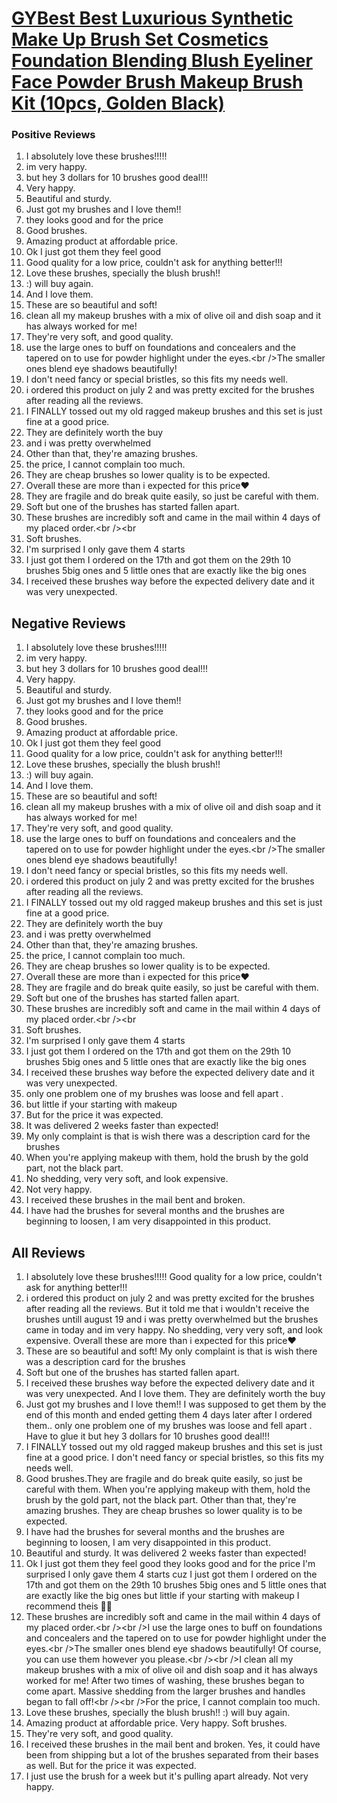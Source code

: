 # [GYBest Best Luxurious Synthetic Make Up Brush Set Cosmetics Foundation Blending Blush Eyeliner Face Powder Brush Makeup Brush Kit (10pcs, Golden Black)](https://products.checkmycream.com/products/GYBest-Best-Luxurious-Synthetic-Make-Up-Brush-Set-Cosmetics-Foundation-Blending-Blush-Eyeliner-Face-Powder-Brush-Makeup-Brush-Kit-(10pcs-Golden-Black).html)

### Positive Reviews

<ol>
      <li>I absolutely love these brushes!!!!!</li>
      <li>im very happy.</li>
      <li>but hey 3 dollars for 10 brushes good deal!!!</li>
      <li>Very happy.</li>
      <li>Beautiful and sturdy.  </li>
      <li>Just got my brushes and I love them!!</li>
      <li>they looks good and for the price</li>
      <li>Good brushes.</li>
      <li>Amazing product at affordable price.</li>
      <li>Ok I just got them they feel good</li>
      <li>Good quality for a low price, couldn&#x27;t ask for anything better!!!</li>
      <li>Love these brushes, specially the blush brush!!</li>
      <li>:) will buy again.</li>
      <li>And I love them.</li>
      <li>These are so beautiful and soft!</li>
      <li>clean all my makeup brushes with a mix of olive oil and dish soap and it has always worked for me!  </li>
      <li>They&#x27;re very soft, and good quality.</li>
      <li>use the large ones to buff on foundations and concealers and the tapered on to use for powder highlight under the eyes.&lt;br /&gt;The smaller ones blend eye shadows beautifully!</li>
      <li>I don&#x27;t need fancy or special bristles, so this fits my needs well.</li>
      <li>i ordered this product on july 2 and was pretty excited for the brushes after reading all the reviews.</li>
      <li>I FINALLY tossed out my old ragged makeup brushes and this set is just fine at a good price.</li>
      <li>They are definitely worth the buy</li>
      <li>and i was pretty overwhelmed</li>
      <li>Other than that, they&#x27;re amazing brushes.</li>
      <li>the price, I cannot complain too much.</li>
      <li>They are cheap brushes so lower quality is to be expected.</li>
      <li>Overall these are more than i expected for this price❤️</li>
      <li>They are fragile and do break quite easily, so just be careful with them.</li>
      <li>Soft but one of the brushes has started fallen apart.</li>
      <li>These brushes are incredibly soft and came in the mail within 4 days of my placed order.&lt;br /&gt;&lt;br</li>
      <li>Soft brushes.</li>
      <li>I&#x27;m surprised I only gave them 4 starts</li>
      <li>I just got them I ordered on the 17th and got them on the 29th 10 brushes 5big ones and 5 little ones that are exactly like the big ones</li>
      <li>I received these brushes way before the expected delivery date and it was very unexpected.</li>
</ol>


<h2>Negative Reviews</h2>
<ol>
<li> I absolutely love these brushes!!!!!</li>
<li> im very happy.</li>
<li> but hey 3 dollars for 10 brushes good deal!!!</li>
<li> Very happy.</li>
<li> Beautiful and sturdy.  </li>
<li> Just got my brushes and I love them!!</li>
<li> they looks good and for the price</li>
<li> Good brushes.</li>
<li> Amazing product at affordable price.</li>
<li> Ok I just got them they feel good</li>
<li> Good quality for a low price, couldn&#x27;t ask for anything better!!!</li>
<li> Love these brushes, specially the blush brush!!</li>
<li> :) will buy again.</li>
<li> And I love them.</li>
<li> These are so beautiful and soft!</li>
<li> clean all my makeup brushes with a mix of olive oil and dish soap and it has always worked for me!  </li>
<li> They&#x27;re very soft, and good quality.</li>
<li> use the large ones to buff on foundations and concealers and the tapered on to use for powder highlight under the eyes.&lt;br /&gt;The smaller ones blend eye shadows beautifully!</li>
<li> I don&#x27;t need fancy or special bristles, so this fits my needs well.</li>
<li> i ordered this product on july 2 and was pretty excited for the brushes after reading all the reviews.</li>
<li> I FINALLY tossed out my old ragged makeup brushes and this set is just fine at a good price.</li>
<li> They are definitely worth the buy</li>
<li> and i was pretty overwhelmed</li>
<li> Other than that, they&#x27;re amazing brushes.</li>
<li> the price, I cannot complain too much.</li>
<li> They are cheap brushes so lower quality is to be expected.</li>
<li> Overall these are more than i expected for this price❤️</li>
<li> They are fragile and do break quite easily, so just be careful with them.</li>
<li> Soft but one of the brushes has started fallen apart.</li>
<li> These brushes are incredibly soft and came in the mail within 4 days of my placed order.&lt;br /&gt;&lt;br</li>
<li> Soft brushes.</li>
<li> I&#x27;m surprised I only gave them 4 starts</li>
<li> I just got them I ordered on the 17th and got them on the 29th 10 brushes 5big ones and 5 little ones that are exactly like the big ones</li>
<li> I received these brushes way before the expected delivery date and it was very unexpected.</li>
<li> only one problem one of my brushes was loose and fell apart .  </li>
<li> but little if your starting with makeup</li>
<li> But for the price it was expected.</li>
<li> It was delivered 2 weeks faster than expected!</li>
<li> My only complaint is that is wish there was a description card for the brushes</li>
<li> When you&#x27;re applying makeup with them, hold the brush by the gold part, not the black part.</li>
<li> No shedding, very very soft, and look expensive.</li>
<li> Not very happy.</li>
<li> I received these brushes in the mail bent and broken.</li>
<li> I have had the brushes for several months and the brushes are beginning to loosen, I am very disappointed in this product.</li>
</ol>

<h2>All Reviews</h2>

<ol>
    <li> I absolutely love these brushes!!!!! Good quality for a low price, couldn&#x27;t ask for anything better!!!</li>
    <li> i ordered this product on july 2 and was pretty excited for the brushes after reading all the reviews. But it told me that i wouldn&#x27;t receive the brushes untill august 19 and i was pretty overwhelmed but the brushes came in today and im very happy. No shedding, very very soft, and look expensive. Overall these are more than i expected for this price❤️</li>
    <li> These are so beautiful and soft! My only complaint is that is wish there was a description card for the brushes</li>
    <li> Soft but one of the brushes has started fallen apart.</li>
    <li> I received these brushes way before the expected delivery date and it was very unexpected. And I love them. They are definitely worth the buy</li>
    <li> Just got my brushes and I love them!! I was supposed to get them by the end of this month and ended getting them 4 days later after I ordered them.. only one problem one of my brushes was loose and fell apart .  Have to glue it but hey 3 dollars for 10 brushes good deal!!!</li>
    <li> I FINALLY tossed out my old ragged makeup brushes and this set is just fine at a good price. I don&#x27;t need fancy or special bristles, so this fits my needs well.</li>
    <li> Good brushes.They are fragile and do break quite easily, so just be careful with them. When you&#x27;re applying makeup with them, hold the brush by the gold part, not the black part. Other than that, they&#x27;re amazing brushes. They are cheap brushes so lower quality is to be expected.</li>
    <li> I have had the brushes for several months and the brushes are beginning to loosen, I am very disappointed in this product.</li>
    <li> Beautiful and sturdy.  It was delivered 2 weeks faster than expected!</li>
    <li> Ok I just got them they feel good they looks good and for the price I&#x27;m surprised I only gave them 4 starts cuz I just got them I ordered on the 17th and got them on the 29th 10 brushes 5big ones and 5 little ones that are exactly like the big ones but little if your starting with makeup I recommend theis 👍🏽</li>
    <li> These brushes are incredibly soft and came in the mail within 4 days of my placed order.&lt;br /&gt;&lt;br /&gt;I use the large ones to buff on foundations and concealers and the tapered on to use for powder highlight under the eyes.&lt;br /&gt;The smaller ones blend eye shadows beautifully! Of course, you can use them however you please.&lt;br /&gt;&lt;br /&gt;I clean all my makeup brushes with a mix of olive oil and dish soap and it has always worked for me!  After two times of washing, these brushes began to come apart. Massive shedding from the larger brushes and handles began to fall off!&lt;br /&gt;&lt;br /&gt;For the price, I cannot complain too much.</li>
    <li> Love these brushes, specially the blush brush!! :) will buy again.</li>
    <li> Amazing product at affordable price. Very happy. Soft brushes.</li>
    <li> They&#x27;re very soft, and good quality.</li>
    <li> I received these brushes in the mail bent and broken. Yes, it could have been from shipping but a lot of the brushes separated from their bases as well. But for the price it was expected.</li>
    <li> I just use the brush for a week but it&#x27;s  pulling apart already. Not very happy.</li>
</ol>




